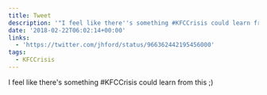 ```yaml
---
title: Tweet
description: '"I feel like there''s something #KFCCrisis could learn from this ;) "'
date: '2018-02-22T06:02:14+00:00'
links:
  - 'https://twitter.com/jhford/status/966362442195456000'
tags:
  - KFCCrisis
---
```

I feel like there's something #KFCCrisis could learn from this ;) 
